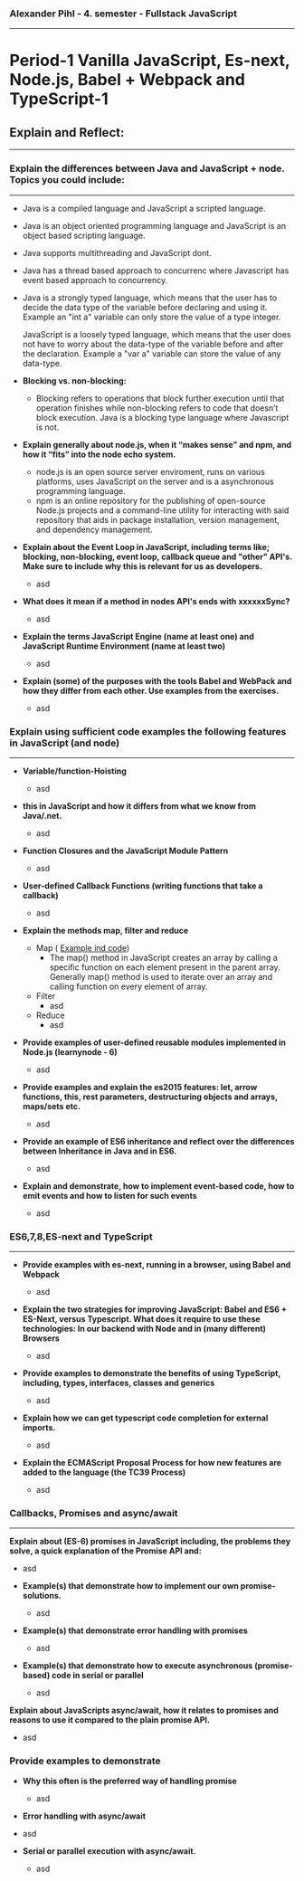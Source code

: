 ### Alexander Pihl - 4. semester - Fullstack JavaScript
___

# Period-1 Vanilla JavaScript, Es-next, Node.js, Babel + Webpack and TypeScript-1

## Explain and Reflect:
___
### Explain the differences between Java and JavaScript + node. Topics you could include:
___
  - Java is a compiled language and JavaScript a scripted language.

  - Java is an object oriented programming language and JavaScript is an object based scripting language.

  - Java supports multithreading and JavaScript dont.

  - Java has a thread based approach to concurrenc where Javascript has event based approach to concurrency.

  - Java is a strongly typed language, which means that the user has to decide the data type of the variable before declaring and using it.
    Example an "int a" variable can only store the value of a type integer.

    JavaScript is a loosely typed language, which means that the user does not have to worry about the data-type of the variable before and after the declaration.
    Example a "var a" variable can store the value of any data-type.

  - **Blocking vs. non-blocking:**
    - Blocking refers to operations that block further execution until that operation finishes while non-blocking refers to code that doesn’t block execution. Java is a blocking type language where Javascript is not.

- **Explain generally about node.js, when it “makes sense” and npm, and how it “fits” into the node echo system.**
  - node.js is an open source server enviroment, runs on various platforms, uses JavaScript on the server and is a asynchronous programming language.
  - npm is an online repository for the publishing of open-source Node.js projects and a command-line utility for interacting with said repository that aids in package installation, version management, and dependency management.

- **Explain about the Event Loop in JavaScript, including terms like; blocking, non-blocking, event loop, callback queue and "other" API's. Make sure to include why this is relevant for us as developers.**
  - asd

- **What does it mean if a method in nodes API's ends with xxxxxxSync?**
  - asd

- **Explain the terms JavaScript Engine (name at least one) and JavaScript Runtime Environment (name at least two)**
  - asd

- **Explain (some) of the purposes with the tools Babel and WebPack and how they differ from each other. Use examples from the exercises.**
  - asd

### Explain using sufficient code examples the following features in JavaScript (and node)
___
- **Variable/function-Hoisting**
  - asd

- **this in JavaScript and how it differs from what we know from Java/.net.**
  - asd

- **Function Closures and the JavaScript Module Pattern**
  - asd

- **User-defined Callback Functions (writing functions that take a callback)**
  - asd

- **Explain the methods map, filter and reduce**
  - Map ( [Example ind code](https://github.com/AlexanderPihl/4sem-fullstack-flow1/blob/main/Week1-04-02-2021/exercises/2.js))
    - The map() method in JavaScript creates an array by calling a specific function on each element present in the parent array. Generally map() method is used to iterate over an array and calling function on every element of array.
  - Filter
    - asd
  - Reduce
    - asd

- **Provide examples of user-defined reusable modules implemented in Node.js (learnynode - 6)**
  - asd

- **Provide examples and explain the es2015 features: let, arrow functions, this, rest parameters, destructuring objects and arrays,   maps/sets etc.**
  - asd

- **Provide an example of ES6 inheritance and reflect over the differences between Inheritance in Java and in ES6.**
  - asd

- **Explain and demonstrate, how to implement event-based code, how to emit events and how to listen for such events**
  - asd

### ES6,7,8,ES-next and TypeScript
___
- **Provide examples with es-next, running in a browser, using Babel and Webpack**
  - asd

- **Explain the two strategies for improving JavaScript: Babel and ES6 + ES-Next, versus Typescript. What does it require to use these technologies: In our backend with Node and in (many different) Browsers**
  - asd

- **Provide examples to demonstrate the benefits of using TypeScript, including, types, interfaces, classes and generics**
  - asd

- **Explain how we can get typescript code completion for external imports.**
  - asd

- **Explain the ECMAScript Proposal Process for how new features are added to the language (the TC39 Process)**
  - asd

### Callbacks, Promises and async/await
___
**Explain about (ES-6) promises in JavaScript including, the problems they solve, a quick explanation of the Promise API and:**
  - asd

- **Example(s) that demonstrate how to implement our own promise-solutions.**
  - asd

- **Example(s) that demonstrate error handling with promises**
  - asd
  
- **Example(s) that demonstrate how to execute asynchronous (promise-based) code in serial or parallel**
  - asd

**Explain about JavaScripts async/await, how it relates to promises and reasons to use it compared to the plain promise API.**
  - asd

### Provide examples to demonstrate

- **Why this often is the preferred way of handling promise**
  - asd
  
-  **Error handling with async/await**
  - asd
  
- **Serial or parallel execution with async/await.**
  - asd
